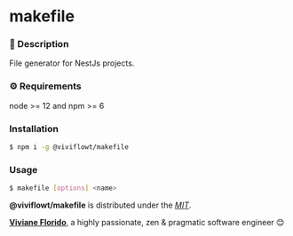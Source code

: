 # makefile

### 📄 Description

File generator for NestJs projects.

### ⚙️ Requirements

node >= 12 and npm >= 6

### Installation

```bash
$ npm i -g @viviflowt/makefile
```

### Usage

```bash
$ makefile [options] <name>
```

**@viviflowt/makefile** is distributed under the _[MIT](https://opensource.org/licenses/MIT)_.

[github-image]: https://img.shields.io/badge/GitHub-100000?style=for-the-badge&logo=github&logoColor=white

**[Viviane Florido](https://ph7.me)**, a highly passionate, zen &amp; pragmatic software engineer 😊
